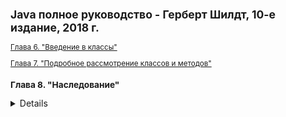 ><small>
>
## Java полное руководство - Герберт Шилдт, 10-е издание, 2018 г.

[Глава 6. "Введение в классы"](https://github.com/aykononov/JavaSchildt/tree/master/Chapter06/ "Chapter06")

[Глава 7. "Подробное рассмотрение классов и методов"](https://github.com/aykononov/JavaSchildt/tree/master/Chapter07/ "Chapter07")

### Глава 8. "Наследование"
<details><summary>Подробнее...</summary>
[SimpleInheritance01 - Простой пример наследования (стр. 221)](https://github.com/aykononov/JavaSchildt/blob/master/Chapter08/SimpleInheritance01.java)
><details><summary>Подробнее...</summary>
>Как только суперкласс, который определяет общие свойства объекта, будет создан, он может наследоваться для разработки специализированных классов. Каждый подкласс добавляет собственные особые характеристики. В этом и состоит вся суть наследования.
></details>
>
[DemoBoxWeight02 - Пример, где наследование применяется для расширения класса (стр. 224 - 227)](https://github.com/aykononov/JavaSchildt/blob/master/Chapter08/DemoBoxWeight02.java)
><details><summary>Подробнее...</summary>
>Если ссылочной переменной из Суперкласса присваивается ссылка на объект Подкласса, то доступ предоставляется только к указанным в ней частям объекта, определяемого в Суперклассе, потому-что Суперклассу неизвестно, что именно добавляет в него Подкласс.
></details>
>
[DemoBoxWeight03 - Вызов конструкторов Суперкласса с помощью ключевого слова super (стр. 228 - 231)](https://github.com/aykononov/JavaSchildt/blob/master/Chapter08/DemoBoxWeight03.java)
><details><summary>Подробнее...</summary>
>При вызове метода super() из Подкласса вызывается конструктор его непосредственного Суперкласса. Таким образом, метод super() всегда обращается к Суперклассу, находящемуся в иерархии непосредственно над вызывающим классом. Это справедливо даже для многоуровневой иерархии. Кроме того, вызов метода super() должен быть непременно сделан в первом операторе, выполняемом в теле конструктора Подкласса.
></details>
[ReferenceVariables04 ](https://github.com/aykononov/JavaSchildt/blob/master/Chapter08/ReferenceVariables04.java)
>Можно посмотреть и сравнить, как выглядят ссылочные переменные при клонировании объектов и копировании ссылок на объекты.
>
[DemoShipment05 - Создание многоуровневой иерархии (стр. 232 - 235)](https://github.com/aykononov/JavaSchildt/blob/master/Chapter08/DemoShipment05.java)
><details><summary>Подробнее...</summary>
>Каждый Подкласс наследует все характеристики всех его Суперклассов. Подкласс BoxWeight служит в качестве Суперкласса для создания Подкласса BoxShipment и добавляет к ним поле cost. Благодаря наследованию в классе BoxShipment можно использовать ранее определенные классы Вох и BoxWeight, добавляя только те дополнительные данные, которые требуются для его собственного специализированного применения. В этом и состоит одна из самых ценных особенностей наследования. Она позволяет использовать код повторно. Приведенный пример демонстрирует еще одну важную особенность наследования: метод super() всегда ссылается на конструктор ближайшего по иерархии Суперкласса. В методе super() из класса BoxSlipment вызывается конструктор класса BoxWeight. А в методе super() из класса BoxWeight вызывается конструктор класса Вох. Если в иерархии классов требуется передать параметры конструктору Cуперкласса, то все подклассы должны передавать эти параметры вверх по иерархии. Данное утверждение справедливо независимо от того, нуждается ли Подкласс в собственных параметрах.
></deatails>
>
[CallingConstr06 - Порядок вызова конструкторов. (стр. 235)](https://github.com/aykononov/JavaSchildt/blob/master/Chapter08/CallingConstr06.java)
><details><summary>Подробнее...</summary>
>В иерархии классов конструкторы вызываются в порядке наследования, начиная с суперкласса и кончая подклассом. Более того, этот порядок остается неизменным независимо от того, используется форма super() или нет, поскольку вызов метода super() должен быть в первом операторе, выполняемом в конструкторе подкласса. Если метод super() не вызывается, то используется конструктор по умолчанию или же конструктор без параметров из каждого суперкласса.
></details>
[OverrideMethod07 - Переопределение методов. (стр. 236 - 237)](https://github.com/aykononov/JavaSchildt/blob/master/Chapter08/OverrideMethod07.java)
><details><summary>Подробнее...</summary>
>Если в иерархии классов совпадают имена и сигнатуры типов методов из Подкласса и Суперкласса, то говорят, что метод из Подкласса переопределяет метод из Суперкласса. Когда переопределенный метод вызывается из своего Подкласса, он всегда ссылается на свой вариант, определенный в Подклассе. А вариант метода, определенный в Суперклассе, будет скрыт.
></deatails>
>
[OverloadMethod08 - Перегрузка методов. (стр. 238)](https://github.com/aykononov/JavaSchildt/blob/master/Chapter08/OverloadMethod08.java)
><details><summary>Подробнее...</summary>
>Переопределение методов выполняется только в том случае, если имена и сигнатуры типов обоих методов одинаковы. В противном случае оба метода считаются перегружаемыми.
></deatails>
>
[DynamicMethodDispatching09 - Динамическая диспетчеризация методов. (стр. 239 - 240)](https://github.com/aykononov/JavaSchildt/blob/master/Chapter08/DynamicMethodDispatching09.java)
><details><summary>Подробнее...</summary>
>Динамическая диспетчеризация методов - это механизм, с помощью которого вызов переопределенного метода разрешается во время выполнения, а не компиляции.
>
>Ссылочная переменная из Суперкласса может ссылаться на объект Подкласса. Когда переопределенный метод вызывается по ссылке на Суперкласс, нужный вариант этого метода выбирается в Java в зависимости от типа объекта, на который делается ссылка в момент вызова.
>
>В этом примере создаются один Суперкласс А и два его Подкласса В и С. В Подклассах В и С переопределяется метод callme(), объявляемый в классе А. В методе main() объявляются объекты классов А, В и С, а также переменная ref ссылки на объект типа А. Затем переменной ref присваивается по очереди ссылка на объект каждого из классов А, В и С, и по этой ссылке вызывается метод callme().
>Как следует из результата, выводимого этой программой, выполняемый вариант метода callme() определяется исходя из типа объекта, на который делается ссылка в момент вызова. Если бы выбор делался по типу ссылочной переменной ref, то выводимый результат отражал бы три вызова одного и того же метода callme() из класса А.
></deatails>
>

></small>
</deatails>